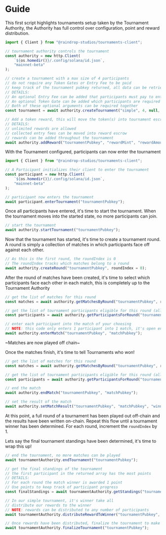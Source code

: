# Guide

This first script highlights tournaments setup taken by the Tournament Authority, the Authority has full control over configuration, point and reward distribution.

```typescript
import { Client } from "@raindrop-studios/tournaments-client";

// tournament authority controls the tournament
const authority = new http.Client(
    `${os.homedir()}/.config/solana/id.json`,
    "mainnet-beta"
);

// create a tournament with a max size of 4 participants
// do not require any Token Gates or Entry Fee to be paid
// keep track of the tournament pubkey returned, all data can be retrieved from this
// DETAILS:
// An optional Entry Fee can be added that participants must pay to enter the tournament
// An optional Token Gate can be added which participants are required to own to be eligible to enter the tournament
// Both of these optional arguments can be required together
const tournament = await authority.createTournament("simple", 4, null, null);

// Add a token reward, this will move the token(s) into tournament escrow
// DETAILS:
// unlimited rewards are allowed
// collected entry fees can be moved into reward escrow
// rewards can be added throughout the tournament
await authority.addReward("tournamentPubkey", "rewardMint", "rewardAmount");
```

With the Tournament configured, participants can now enter the tournament

```typescript
import { Client } from "@raindrop-studios/tournaments-client";

// A Participant initializes their client to enter the tournament
const participant = new http.Client(
    `${os.homedir()}/.config/solana/id.json`,
    "mainnet-beta"
);

// participant now enters the tournament
await participant.enterTournament("tournamentPubkey");

```

Once all participants have entered, it's time to start the tournament. When the tournament moves into the started state, no more participants can join.

```typescript
// start the tournament
await authority.startTournament("tournamentPubkey");
```

Now that the tournament has started, it's time to create a tournament round. A round is simply a collection of matches in which participants face off against each other.

```typescript
// As this is the first round, the roundIndex is 0
// The roundIndex tracks which matches belong to a round
await authority.createRound("tournamentPubkey", roundIndex = 0);
```

After the round of matches have been created, it's time to select which participants face each other in each match, this is completely up to the Tournament Authority

```typescript
// get the list of matches for this round
const matches = await authority.getMatchesByRound("tournamentPubkey", roundIndex = 0, finalized = false);

// get the list of tournament participants eligible for this round (all of them in this example)
const participants = await authority.getParticipantsForRound("tournamentPubkey", roundIndex = 0);

// enter each participant into the match of your choosing
// NOTE: this code only enters 1 participant into 1 match, it's open ended
await authority.enterMatch("tournamentPubkey", "matchPubkey");
```

\~Matches are now played off chain\~

Once the matches finish, it's time to tell Tournaments who won!

```typescript
// get the list of matches for this round
const matches = await authority.getMatchesByRound("tournamentPubkey", roundIndex = 0, finalized = false);

// get the list of tournament participants eligible for this round (all of them in this example)
const participants = await authority.getParticipantsForRound("tournamentPubkey", roundIndex = 0);

// end the match
await authority.endMatch("tournamentPubkey", "matchPubkey");

// set the result of the match
await authority.setMatchResult("tournamentPubkey", "matchPubkey", "winnerPubkey")
```

At this point, a full round of a tournament has been played out off-chain and the results have been written on-chain. Repeat this flow until a tournament winner has been determined. For each round, increment the `roundIndex` by 1.

Lets say the final tournament standings have been determined, it's time to wrap this up!

```typescript
// end the tournament, no more matches can be played
await tournamentAuthority.endTournament("tournamentPubkey");

// get the final standings of the tournament
// the first participant in the returned array has the most points
// DETAILS:
// For each round the match winner is awarded 1 point
// Use points to keep track of participant progress
const finalStandings = await tournamentAuthority.getStandings("tournamentPubkey");

// In our simple tournament, it's winner take all
// distribute our rewards to the winner
// NOTE: rewards can be distributed to any number of participants
await tournamentAuthority.distributeRewardToWinner("tournamentPubkey", finalStandings[0][0]);

// Once rewards have been distributed, finalize the tournament to make it immutable
await tournamentAuthority.finalizeTournament("tournamentPubkey");
```
